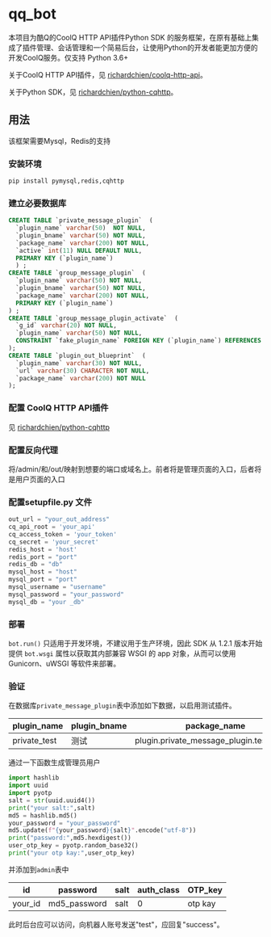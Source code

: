 # qq_bot

本项目为酷Q的CoolQ HTTP API插件Python SDK 的服务框架，在原有基础上集成了插件管理、会话管理和一个简易后台，让使用Python的开发者能更加方便的开发CoolQ服务。仅支持 Python 3.6+

关于CoolQ HTTP API插件，见 [richardchien/coolq-http-api](https://github.com/richardchien/coolq-http-api)。

关于Python SDK，见 [richardchien/python-cqhttp](https://github.com/richardchien/python-cqhttp)。

## 用法
该框架需要Mysql，Redis的支持

### 安装环境

```sh
pip install pymysql,redis,cqhttp
```

### 建立必要数据库

```sql
CREATE TABLE `private_message_plugin`  (
  `plugin_name` varchar(50)  NOT NULL,
  `plugin_bname` varchar(50) NOT NULL,
  `package_name` varchar(200) NOT NULL,
  `active` int(11) NULL DEFAULT NULL,
  PRIMARY KEY (`plugin_name`)
  ) ;
CREATE TABLE `group_message_plugin`  (
  `plugin_name` varchar(50) NOT NULL,
  `plugin_bname` varchar(50) NOT NULL,
  `package_name` varchar(200) NOT NULL,
  PRIMARY KEY (`plugin_name`)
) ;
CREATE TABLE `group_message_plugin_activate`  (
  `g_id` varchar(20) NOT NULL,
  `plugin_name` varchar(50) NOT NULL,
  CONSTRAINT `fake_plugin_name` FOREIGN KEY (`plugin_name`) REFERENCES `group_message_plugin` (`plugin_name`) ON DELETE CASCADE ON UPDATE CASCADE
);
CREATE TABLE `plugin_out_blueprint`  (
  `plugin_name` varchar(30) NOT NULL,
  `url` varchar(30) CHARACTER NOT NULL,
  `package_name` varchar(200) NOT NULL
);

```

### 配置 CoolQ HTTP API插件

见 [richardchien/python-cqhttp](https://github.com/richardchien/python-cqhttp)

### 配置反向代理

将/admin/和/out/映射到想要的端口或域名上。前者将是管理页面的入口，后者将是用户页面的入口

### 配置setupfile.py 文件

```py
out_url = "your_out_address"
cq_api_root = 'your_api'
cq_access_token = 'your_token'
cq_secret = 'your_secret'
redis_host = 'host'
redis_port = "port"
redis_db = "db"
mysql_host = "host"
mysql_port = "port"
mysql_username = "username"
mysql_password = "your_password"
mysql_db = "your _db"
```

### 部署

`bot.run()` 只适用于开发环境，不建议用于生产环境，因此 SDK 从 1.2.1 版本开始提供 `bot.wsgi` 属性以获取其内部兼容 WSGI 的 app 对象，从而可以使用 Gunicorn、uWSGI 等软件来部署。

### 验证
在数据库`private_message_plugin`表中添加如下数据，以启用测试插件。

| plugin_name | plugin_bname | package_name | active |
|  ----  | ----  | ----  | ----  |
| private_test | 测试 | plugin.private_message_plugin.test_plugin | 0 |

通过一下函数生成管理员用户

```py
import hashlib
import uuid
import pyotp
salt = str(uuid.uuid4())
print("your salt:",salt)
md5 = hashlib.md5()
your_password = "your_password"
md5.update(f"{your_password}{salt}".encode("utf-8"))
print("password:",md5.hexdigest())
user_otp_key = pyotp.random_base32()
print("your otp kay:",user_otp_key)
```

并添加到`admin`表中

| id | password | salt | auth_class | OTP_key |
| ---| -------- | ---- | ---------- | ------- |
| your_id | md5_password | salt | 0 | otp kay |

此时后台应可以访问，向机器人账号发送"test"，应回复"success"。
